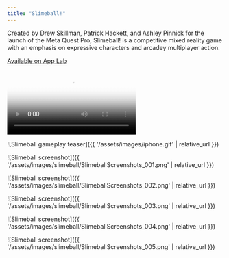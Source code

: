 ```yaml
---
title: "Slimeball!"
---
```


Created by Drew Skillman, Patrick Hackett, and Ashley Pinnick for the launch of the Meta Quest Pro, Slimeball! is a competitive mixed reality game with an emphasis on expressive characters and arcadey multiplayer action.

[Available on App Lab](https://www.oculus.com/experiences/quest/5673983899278394/)

<div class="experience-video">
  <video
    src="{{ '/assets/videos/slimeball-trailer.mp4' | relative_url }}"
    controls
    playsinline
    preload="metadata"
    poster="{{ '/assets/images/slimeball/Slimeball_CoverLandscape_2560x1440.png' | relative_url }}"
  ></video>
</div>


![Slimeball gameplay teaser]({{ '/assets/images/iphone.gif' | relative_url }})

![Slimeball screenshot]({{ '/assets/images/slimeball/SlimeballScreenshots_001.png' | relative_url }})

![Slimeball screenshot]({{ '/assets/images/slimeball/SlimeballScreenshots_002.png' | relative_url }})

![Slimeball screenshot]({{ '/assets/images/slimeball/SlimeballScreenshots_003.png' | relative_url }})

![Slimeball screenshot]({{ '/assets/images/slimeball/SlimeballScreenshots_004.png' | relative_url }})

![Slimeball screenshot]({{ '/assets/images/slimeball/SlimeballScreenshots_005.png' | relative_url }})

